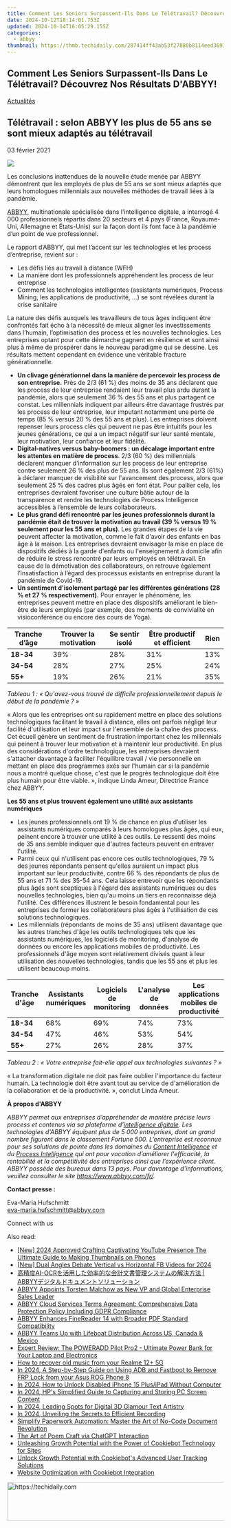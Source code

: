 ```yaml
---
title: Comment Les Seniors Surpassent-Ils Dans Le Télétravail? Découvrez Nos Résultats D'ABBYY!
date: 2024-10-12T18:14:01.753Z
updated: 2024-10-14T16:05:29.155Z
categories:
  - abbyy
thumbnail: https://thmb.techidaily.com/287414ff43ab53f27880b8114eed3693184381a70cdfc416ba85990af80f04e8.jpg
---
```


## Comment Les Seniors Surpassent-Ils Dans Le Télétravail? Découvrez Nos Résultats D'ABBYY!

[Actualités](https://tools.techidaily.com/abbyy/products/)

## Télétravail : selon ABBYY les plus de 55 ans se sont mieux adaptés au télétravail

03 février 2021

![](https://content.abbyy.com/-/media/project/abbyy/abbyy/branchtemplates/shutterstock_1272462163_1296-x-729.jpg?h=729&iar=0&w=1296)

Les conclusions inattendues de la nouvelle étude menée par ABBYY démontrent que les employés de plus de 55 ans se sont mieux adaptés que leurs homologues millennials aux nouvelles méthodes de travail liées à la pandémie.

[ABBYY,](https://tools.techidaily.com/abbyy/products/) multinationale spécialisée dans l’intelligence digitale, a interrogé 4 000 professionnels répartis dans 20 secteurs et 4 pays (France, Royaume-Uni, Allemagne et États-Unis) sur la façon dont ils font face à la pandémie d’un point de vue professionnel.

Le rapport d’ABBYY, qui met l’accent sur les technologies et les process d’entreprise, revient sur :

* Les défis liés au travail à distance (WFH)
* La manière dont les professionnels appréhendent les process de leur entreprise
* Comment les technologies intelligentes (assistants numériques, Process Mining, les applications de productivité, …) se sont révélées durant la crise sanitaire

La nature des défis auxquels les travailleurs de tous âges indiquent être confrontés fait écho à la nécessité de mieux aligner les investissements dans l’humain, l’optimisation des process et les nouvelles technologies. Les entreprises optant pour cette démarche gagnent en résilience et sont ainsi plus à même de prospérer dans le nouveau paradigme qui se dessine. Les résultats mettent cependant en évidence une véritable fracture générationnelle.

* **Un clivage générationnel dans la manière de percevoir les process de son entreprise.** Près de 2/3 (61 %) des moins de 35 ans déclarent que les process de leur entreprise rendaient leur travail plus ardu durant la pandémie, alors que seulement 36 % des 55 ans et plus partagent ce constat. Les millennials indiquent par ailleurs être davantage frustrés par les process de leur entreprise, leur imputant notamment une perte de temps (85 % versus 20 % des 55 ans et plus). Les entreprises doivent repenser leurs process clés qui peuvent ne pas être intuitifs pour les jeunes générations, ce qui a un impact négatif sur leur santé mentale, leur motivation, leur confiance et leur fidélité.
* **Digital-natives versus baby-boomers : un décalage important entre les attentes en matière de process**. 2/3 (60 %) des millennials déclarent manquer d’information sur les process de leur entreprise contre seulement 26 % des plus de 55 ans. Ils sont également 2/3 (61%) à déclarer manquer de visibilité sur l'avancement des process, alors que seulement 25 % des cadres plus âgés en font état. Pour pallier cela, les entreprises devraient favoriser une culture bâtie autour de la transparence et rendre les technologies de Process Intelligence accessibles à l’ensemble de leurs collaborateurs.
* **Le plus grand défi rencontré par les jeunes professionnels durant la pandémie était de trouver la motivation au travail (39 % versus 19 % seulement pour les 55 ans et plus)**. Les grandes étapes de la vie peuvent affecter la motivation, comme le fait d'avoir des enfants en bas âge à la maison. Les entreprises devraient envisager la mise en place de dispositifs dédiés à la garde d'enfants ou l'enseignement à domicile afin de réduire le stress rencontré par leurs employés en télétravail. En cause de la démotivation des collaborateurs, on retrouve également l’insatisfaction à l’égard des processus existants en entreprise durant la pandémie de Covid-19.
* **Un sentiment d'isolement partagé par les différentes générations (28 % et 27 % respectivement).** Pour enrayer le phénomène, les entreprises peuvent mettre en place des dispositifs améliorant le bien-être de leurs employés (par exemple, des moments de convivialité en visioconférence ou encore des cours de Yoga).

| **Tranche d’âge** | **Trouver la motivation** | **Se sentir isolé** | **Être productif et efficient** | **Rien** |
| ----------------- | ------------------------- | ------------------- | ------------------------------- | -------- |
| **18-34**         | 39%                       | 28%                 | 31%                             | 13%      |
| **34-54**         | 28%                       | 27%                 | 25%                             | 24%      |
| **55+**           | 19%                       | 26%                 | 21%                             | 35%      |

_Tableau 1 : « Qu'avez-vous trouvé de difficile professionnellement depuis le début de la pandémie ? »_

« Alors que les entreprises ont su rapidement mettre en place des solutions technologiques facilitant le travail à distance, elles ont parfois négligé leur facilité d'utilisation et leur impact sur l'ensemble de la chaîne des process. Cet écueil génère un sentiment de frustration important chez les millennials qui peinent à trouver leur motivation et à maintenir leur productivité. En plus des considérations d'ordre technologique, les entreprises devraient s'attacher davantage à faciliter l'équilibre travail / vie personnelle en mettant en place des programmes axés sur l'humain car si la pandémie nous a montré quelque chose, c'est que le progrès technologique doit être plus humain pour être viable. », indique Linda Ameur, Directrice France chez ABBYY.

**Les 55 ans et plus trouvent également une utilité aux assistants numériques**

* Les jeunes professionnels ont 19 % de chance en plus d’utiliser les assistants numériques comparés à leurs homologues plus âgés, qui eux, peinent encore à trouver une utilité à ces outils. Le ressenti des moins de 35 ans semble indiquer que d'autres facteurs peuvent en entraver l'utilité.
* Parmi ceux qui n'utilisent pas encore ces outils technologiques, 79 % des jeunes répondants pensent qu'elles auraient un impact plus important sur leur productivité, contre 66 % des répondants de plus de 55 ans et 71 % des 35-54 ans. Cela laisse entrevoir que les répondants plus âgés sont sceptiques à l'égard des assistants numériques ou des nouvelles technologies, bien qu'au moins un tiers en reconnaisse déjà l'utilité. Ces différences illustrent le besoin fondamental pour les entreprises de former les collaborateurs plus âgés à l'utilisation de ces solutions technologiques.
* Les millennials (répondants de moins de 35 ans) utilisent davantage que les autres tranches d'âge les outils technologiques tels que les assistants numériques, les logiciels de monitoring, d'analyse de données ou encore les applications mobiles de productivité. Les professionnels d'âge moyen sont relativement divisés quant à leur utilisation des nouvelles technologies, tandis que les 55 ans et plus les utilisent beaucoup moins.

| **Tranche d'âge** | **Assistants numériques** | **Logiciels de monitoring** | **L'analyse de données** | **Les applications mobiles de productivité** |
| ----------------- | ------------------------- | --------------------------- | ------------------------ | -------------------------------------------- |
| **18-34**         | 68%                       | 69%                         | 74%                      | 73%                                          |
| **34-54**         | 47%                       | 46%                         | 53%                      | 54%                                          |
| **55+**           | 27%                       | 26%                         | 28%                      | 37%                                          |

_Tableau 2 : « Votre entreprise fait-elle appel aux technologies suivantes ? »_

« La transformation digitale ne doit pas faire oublier l'importance du facteur humain. La technologie doit être avant tout au service de d'amélioration de la collaboration et de la productivité. », conclut Linda Ameur.

**À propos d'ABBYY**

_ABBYY permet aux entreprises d’appréhender de manière précise leurs process et contenus via sa plateforme d'[intelligence digitale](https://tools.techidaily.com/abbyy/products/). Les technologies d'ABBYY équipent plus de 5 000 entreprises, dont un grand nombre figurent dans le classement Fortune 500\. L’entreprise est reconnue pour ses solutions de pointe dans les domaines du [Content Intelligence](https://tools.techidaily.com/abbyy/products/) et du [Process Intelligence](https://tools.techidaily.com/abbyy/products/) qui ont pour vocation d’améliorer l'efficacité, la rentabilité et la compétitivité des entreprises ainsi que l’expérience client. ABBYY possède des bureaux dans 13 pays. Pour davantage d'informations, veuillez consulter le site <https://www.abbyy.com/fr/>._

**Contact presse :**

Eva-Maria Hufschmitt  
[eva-maria.hufschmitt@abbyy.com](https://tools.techidaily.com/abbyy/products/)  
  
Connect with us

<ins class="adsbygoogle"
     style="display:block"
     data-ad-format="autorelaxed"
     data-ad-client="ca-pub-7571918770474297"
     data-ad-slot="1223367746"></ins>

<ins class="adsbygoogle"
     style="display:block"
     data-ad-client="ca-pub-7571918770474297"
     data-ad-slot="8358498916"
     data-ad-format="auto"
     data-full-width-responsive="true"></ins>

<span class="atpl-alsoreadstyle">Also read:</span>
<div><ul>
<li><a href="https://facebook-record-videos.techidaily.com/new-2024-approved-crafting-captivating-youtube-presence-the-ultimate-guide-to-making-thumbnails-on-phones/"><u>[New] 2024 Approved Crafting Captivating YouTube Presence The Ultimate Guide to Making Thumbnails on Phones</u></a></li>
<li><a href="https://facebook-video-content.techidaily.com/new-dual-angles-debate-vertical-vs-horizontal-fb-videos-for-2024/"><u>[New] Dual Angles Debate Vertical vs Horizontal FB Videos for 2024</u></a></li>
<li><a href="https://solve-marvelous.techidaily.com/1724312527575-ai-ocr-abbyy/"><u>高精度AI-OCRを活用した効率的な会計文書管理システムの解決方法 | ABBYYデジタルドキュメントソリューション</u></a></li>
<li><a href="https://solve-marvelous.techidaily.com/abbyy-appoints-torsten-malchow-as-new-vp-and-global-enterprise-sales-leader/"><u>ABBYY Appoints Torsten Malchow as New VP and Global Enterprise Sales Leader</u></a></li>
<li><a href="https://solve-marvelous.techidaily.com/abbyy-cloud-services-terms-agreement-comprehensive-data-protection-policy-including-gdpr-compliance/"><u>ABBYY Cloud Services Terms Agreement: Comprehensive Data Protection Policy Including GDPR Compliance</u></a></li>
<li><a href="https://solve-marvelous.techidaily.com/abbyy-enhances-finereader-14-with-broader-pdf-standard-compatibility/"><u>ABBYY Enhances FineReader 14 with Broader PDF Standard Compatibility</u></a></li>
<li><a href="https://solve-marvelous.techidaily.com/abbyy-teams-up-with-lifeboat-distribution-across-us-canada-and-mexico/"><u>ABBYY Teams Up with Lifeboat Distribution Across US, Canada & Mexico</u></a></li>
<li><a href="https://buynow-info.techidaily.com/expert-review-the-poweradd-pilot-pro2-ultimate-power-bank-for-your-laptop-and-electronics/"><u>Expert Review: The POWERADD Pilot Pro2 - Ultimate Power Bank for Your Laptop and Electronics</u></a></li>
<li><a href="https://blog-min.techidaily.com/how-to-recover-old-music-from-your-realme-12plus-5g-by-fonelab-android-recover-music/"><u>How to recover old music from your Realme 12+ 5G</u></a></li>
<li><a href="https://android-frp.techidaily.com/in-2024-a-step-by-step-guide-on-using-adb-and-fastboot-to-remove-frp-lock-from-your-asus-rog-phone-8-by-drfone-android/"><u>In 2024, A Step-by-Step Guide on Using ADB and Fastboot to Remove FRP Lock from your Asus ROG Phone 8</u></a></li>
<li><a href="https://ios-unlock.techidaily.com/in-2024-how-to-unlock-disabled-iphone-15-plusipad-without-computer-by-drfone-ios/"><u>In 2024, How to Unlock Disabled iPhone 15 Plus/iPad Without Computer</u></a></li>
<li><a href="https://screen-mirroring-recording.techidaily.com/in-2024-hps-simplified-guide-to-capturing-and-storing-pc-screen-content/"><u>In 2024, HP's Simplified Guide to Capturing and Storing PC Screen Content</u></a></li>
<li><a href="https://fox-info.techidaily.com/in-2024-leading-spots-for-digital-3d-glamour-text-artistry/"><u>In 2024, Leading Spots for Digital 3D Glamour Text Artistry</u></a></li>
<li><a href="https://vimeo-videos.techidaily.com/in-2024-unveiling-the-secrets-to-efficient-recording/"><u>In 2024, Unveiling the Secrets to Efficient Recording</u></a></li>
<li><a href="https://solve-marvelous.techidaily.com/simplify-paperwork-automation-master-the-art-of-no-code-document-revolution/"><u>Simplify Paperwork Automation: Master the Art of No-Code Document Revolution</u></a></li>
<li><a href="https://tech-revival.techidaily.com/the-art-of-poem-craft-via-chatgpt-interaction/"><u>The Art of Poem Craft via ChatGPT Interaction</u></a></li>
<li><a href="https://solve-marvelous.techidaily.com/unleashing-growth-potential-with-the-power-of-cookiebot-technology-for-sites/"><u>Unleashing Growth Potential with the Power of Cookiebot Technology for Sites</u></a></li>
<li><a href="https://solve-marvelous.techidaily.com/unlock-growth-potential-with-cookiebots-advanced-user-tracking-solutions/"><u>Unlock Growth Potential with Cookiebot's Advanced User Tracking Solutions</u></a></li>
<li><a href="https://solve-marvelous.techidaily.com/website-optimization-with-cookiebot-integration/"><u>Website Optimization with Cookiebot Integration</u></a></li>
</ul></div>

<!-- affiliate ads begin -->
<a href="https://unicoeye.pxf.io/c/5597632/2148775/18498" target="_top" id="2148775">
  <img src="//a.impactradius-go.com/display-ad/18498-2148775" border="0" alt="https://techidaily.com" width="728" height="90"/>
</a>
<img height="0" width="0" src="https://unicoeye.pxf.io/i/5597632/2148775/18498" style="position:absolute;visibility:hidden;" border="0" />
<!-- affiliate ads end -->

